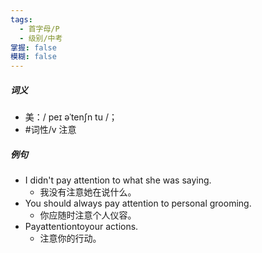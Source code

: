 ```yaml
---
tags:
  - 首字母/P
  - 级别/中考
掌握: false
模糊: false
---
```

##### 词义
- 美：/ peɪ əˈtenʃn tu /；
- #词性/v  注意
##### 例句
- I didn't pay attention to what she was saying.
	- 我没有注意她在说什么。
- You should always pay attention to personal grooming.
	- 你应随时注意个人仪容。
- Payattentiontoyour actions.
	- 注意你的行动。

